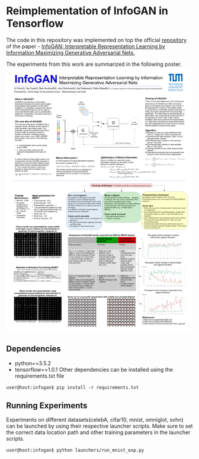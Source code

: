 # Reimplementation of InfoGAN in Tensorflow
The code in this repository was implemented on top the official [repository](https://github.com/openai/InfoGAN) of the paper -  [InfoGAN: Interpretable Representation Learning by Information Maximizing Generative Adversarial Nets.](https://arxiv.org/abs/1606.03657)

The experiments from this work are summarized in the following poster.  
![](https://github.com/dugarsumit/infogan/blob/master/poster.png)

## Dependencies
* python==3.5.2
* tensorflow==1.0.1
Other dependencies can be installed using the requirements.txt file
```
user@host:infogan$ pip install -r requirements.txt
```

## Running Experiments
Experiments on different datasets(celebA, cifar10, mnist, omniglot, svhn) can be launched by using their respective launcher scripts. Make sure to set the correct data location path and other training parameters in the launcher scripts.
```
user@host:infogan$ python launchers/run_mnist_exp.py
```

